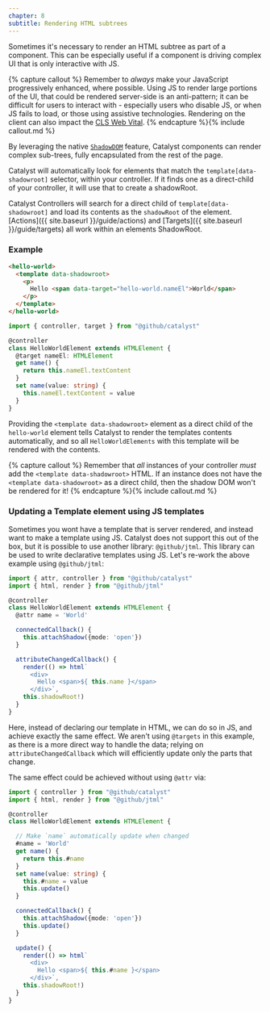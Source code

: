 ```yaml
---
chapter: 8
subtitle: Rendering HTML subtrees
---
```


Sometimes it's necessary to render an HTML subtree as part of a component. This can be especially useful if a component is driving complex UI that is only interactive with JS.

{% capture callout %}
Remember to _always_ make your JavaScript progressively enhanced, where possible. Using JS to render large portions of the UI, that could be rendered server-side is an anti-pattern; it can be difficult for users to interact with - especially users who disable JS, or when JS fails to load, or those using assistive technologies. Rendering on the client can also impact the [CLS Web Vital](https://web.dev/cls/).
{% endcapture %}{% include callout.md %}

By leveraging the native [`ShadowDOM`](https://developer.mozilla.org/en-US/docs/Web/Web_Components/Using_shadow_DOM) feature, Catalyst components can render complex sub-trees, fully encapsulated from the rest of the page.

Catalyst will automatically look for elements that match the `template[data-shadowroot]` selector, within your controller. If it finds one as a direct-child of your controller, it will use that to create a shadowRoot. 

Catalyst Controllers will search for a direct child of `template[data-shadowroot]` and load its contents as the `shadowRoot` of the element. [Actions]({{ site.baseurl }}/guide/actions) and [Targets]({{ site.baseurl }}/guide/targets) all work within an elements ShadowRoot.

### Example

```html
<hello-world>
  <template data-shadowroot>
    <p>
      Hello <span data-target="hello-world.nameEl">World</span>
    </p>
  </template>
</hello-world>
```
```typescript
import { controller, target } from "@github/catalyst"

@controller
class HelloWorldElement extends HTMLElement {
  @target nameEl: HTMLElement
  get name() {
    return this.nameEl.textContent
  }
  set name(value: string) {
    this.nameEl.textContent = value
  }
}
```

Providing the `<template data-shadowroot>` element as a direct child of the `hello-world` element tells Catalyst to render the templates contents automatically, and so all `HelloWorldElements` with this template will be rendered with the contents.

{% capture callout %}
Remember that _all_ instances of your controller _must_ add the `<template data-shadowroot>` HTML. If an instance does not have the `<template data-shadowroot>` as a direct child, then the shadow DOM won't be rendered for it!
{% endcapture %}{% include callout.md %}

### Updating a Template element using JS templates

Sometimes you wont have a template that is server rendered, and instead want to make a template using JS. Catalyst does not support this out of the box, but it is possible to use another library: `@github/jtml`. This library can be used to write declarative templates using JS. Let's re-work the above example using `@github/jtml`:

```typescript
import { attr, controller } from "@github/catalyst"
import { html, render } from "@github/jtml"

@controller
class HelloWorldElement extends HTMLElement {
  @attr name = 'World'

  connectedCallback() {
    this.attachShadow({mode: 'open'})
  }

  attributeChangedCallback() {
    render(() => html`
      <div>
        Hello <span>${ this.name }</span>
      </div>`,
    this.shadowRoot!)
  }
}
```

Here, instead of declaring our template in HTML, we can do so in JS, and achieve exactly the same effect. We aren't using `@targets` in this example, as there is a more direct way to handle the data; relying on `attributeChangedCallback` which will efficiently update only the parts that change.

The same effect could be achieved without using `@attr` via:

```typescript
import { controller } from "@github/catalyst"
import { html, render } from "@github/jtml"

@controller
class HelloWorldElement extends HTMLElement {

  // Make `name` automatically update when changed
  #name = 'World'
  get name() {
    return this.#name
  }
  set name(value: string) {
    this.#name = value
    this.update()
  }

  connectedCallback() {
    this.attachShadow({mode: 'open'})
    this.update()
  }

  update() {
    render(() => html`
      <div>
        Hello <span>${ this.#name }</span>
      </div>`,
    this.shadowRoot!)
  }
}
```
